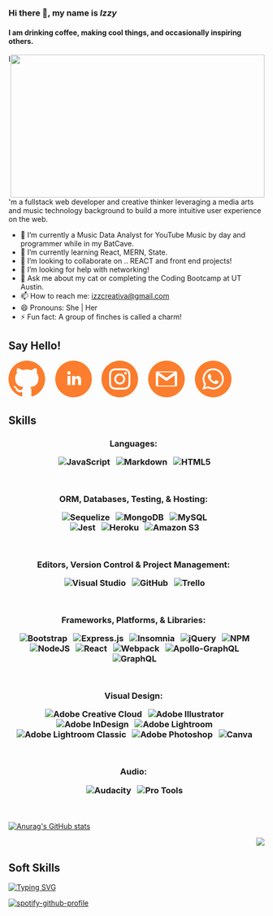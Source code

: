 ### Hi there 👋, my name is *Izzy*
#### I am drinking coffee, making cool things, and occasionally inspiring others.
<img align="right" width="500" height="281.25" src="https://media.giphy.com/media/L1R1tvI9svkIWwpVYr/giphy.gif?cid=790b7611416f8983cc5ed07f395562dab4d756bf5056c4b8&rid=giphy.gif&ct=g">

I'm a fullstack web developer and creative thinker leveraging a media arts and music technology background to build a more intuitive user experience on the web.

- 🔭 I’m currently a Music Data Analyst for YouTube Music by day and programmer while in my BatCave.
- 🌱 I’m currently learning React, MERN, State.
- 👯 I’m looking to collaborate on .. REACT and front end projects!
- 🤔 I’m looking for help with networking!
- 💬 Ask me about my cat or completing the Coding Bootcamp at UT Austin.
- 📫 How to reach me: [izzcreativa@gmail.com](mailto:izzcreativa@gmail.com)
- 😄 Pronouns: She | Her
- ⚡ Fun fact: A group of finches is called a charm!

**Say Hello!**
---
[![GitHub](images/iconmonstr-github.png)](https://github.com/izztnkr)&nbsp;&nbsp;&nbsp;&nbsp;
[![LinkedIn](images/iconmonstr-linkedin.png)](https://www.linkedin.com/in/izzy-ramirez-izztnkr/)&nbsp;&nbsp;&nbsp;&nbsp;
[![Instagram](images/iconmonstr-instagram.png)](https://www.instagram.com/thinkntink/)&nbsp;&nbsp;&nbsp;&nbsp;
[![Gmai](images/iconmonstr-gmail.png)](mailto:izzcreativa@gmail.com)&nbsp;&nbsp;&nbsp;&nbsp;
[![Whatsapp](images/iconmonstr-whatsapp.png)](https://wa.me/19568217650)&nbsp;&nbsp;&nbsp;&nbsp;

**Skills**
---

<h3 align="center">Languages:  &nbsp;&nbsp;
  
![JavaScript](https://img.shields.io/badge/javascript-%23323330.svg?style=for-the-badge&logo=javascript&logoColor=%23F7DF1E)&nbsp;&nbsp;
![Markdown](https://img.shields.io/badge/markdown-%23000000.svg?style=for-the-badge&logo=markdown&logoColor=white)&nbsp;&nbsp;
![HTML5](https://img.shields.io/badge/html5-%23E34F26.svg?style=for-the-badge&logo=html5&logoColor=white)&nbsp;&nbsp; 
  
&nbsp;&nbsp;
&nbsp;&nbsp;

ORM, Databases, Testing, & Hosting: &nbsp;&nbsp;
  
![Sequelize](https://img.shields.io/badge/Sequelize-52B0E7?style=for-the-badge&logo=Sequelize&logoColor=white)&nbsp;&nbsp; 
![MongoDB](https://img.shields.io/badge/MongoDB-%234ea94b.svg?style=for-the-badge&logo=mongodb&logoColor=white)&nbsp;&nbsp; 
![MySQL](https://img.shields.io/badge/mysql-%2300f.svg?style=for-the-badge&logo=mysql&logoColor=white)&nbsp;&nbsp;  
![Jest](https://img.shields.io/badge/-jest-%23C21325?style=for-the-badge&logo=jest&logoColor=white)&nbsp;&nbsp;
![Heroku](https://img.shields.io/badge/heroku-%23430098.svg?style=for-the-badge&logo=heroku&logoColor=white)&nbsp;&nbsp;
![Amazon S3](https://a11ybadges.com/badge?logo=amazons3)&nbsp;&nbsp;
    
&nbsp;&nbsp;
&nbsp;&nbsp;
  
Editors, Version Control & Project Management: &nbsp;&nbsp;
  
![Visual Studio](https://img.shields.io/badge/VisualStudio-5C2D91.svg?style=for-the-badge&logo=visual-studio&logoColor=white)&nbsp;&nbsp;
![GitHub](https://img.shields.io/badge/github-%23121011.svg?style=for-the-badge&logo=github&logoColor=white)&nbsp;&nbsp;
![Trello](https://img.shields.io/badge/Trello-%23026AA7.svg?style=for-the-badge&logo=Trello&logoColor=white)&nbsp;&nbsp;
    
&nbsp;&nbsp;
&nbsp;&nbsp;



Frameworks, Platforms, & Libraries: &nbsp;&nbsp;
  
![Bootstrap](https://img.shields.io/badge/bootstrap-%23563D7C.svg?style=for-the-badge&logo=bootstrap&logoColor=white)&nbsp;&nbsp; 
![Express.js](https://img.shields.io/badge/express.js-%23404d59.svg?style=for-the-badge&logo=express&logoColor=%2361DAFB)&nbsp;&nbsp; 
![Insomnia](https://img.shields.io/badge/Insomnia-black?style=for-the-badge&logo=insomnia&logoColor=5849BE)&nbsp;&nbsp; 
![jQuery](https://img.shields.io/badge/jquery-%230769AD.svg?style=for-the-badge&logo=jquery&logoColor=white)&nbsp;&nbsp; 
![NPM](https://img.shields.io/badge/NPM-%23000000.svg?style=for-the-badge&logo=npm&logoColor=white)&nbsp;&nbsp; 
![NodeJS](https://img.shields.io/badge/node.js-6DA55F?style=for-the-badge&logo=node.js&logoColor=white)&nbsp;&nbsp; 
![React](https://img.shields.io/badge/react-%2320232a.svg?style=for-the-badge&logo=react&logoColor=%2361DAFB)&nbsp;&nbsp; 
![Webpack](https://img.shields.io/badge/webpack-%238DD6F9.svg?style=for-the-badge&logo=webpack&logoColor=black)&nbsp;&nbsp; 
![Apollo-GraphQL](https://img.shields.io/badge/-ApolloGraphQL-311C87?style=for-the-badge&logo=apollo-graphql)&nbsp;&nbsp; 
![GraphQL](https://img.shields.io/badge/-GraphQL-E10098?style=for-the-badge&logo=graphql&logoColor=white)&nbsp;&nbsp; 
  
&nbsp;&nbsp;
&nbsp;&nbsp;
  
Visual Design: &nbsp;&nbsp;
  
![Adobe Creative Cloud](https://img.shields.io/badge/Adobe%20Creative%20Cloud-DA1F26.svg?style=for-the-badge&logo=Adobe%20Creative%20Cloud&logoColor=white)&nbsp;&nbsp;
![Adobe Illustrator](https://img.shields.io/badge/adobeillustrator-%23FF9A00.svg?style=for-the-badge&logo=adobeillustrator&logoColor=white)&nbsp;&nbsp;
![Adobe InDesign](https://img.shields.io/badge/Adobe%20InDesign-49021F?style=for-the-badge&logo=adobeindesign&logoColor=white)&nbsp;&nbsp;
![Adobe Lightroom](https://img.shields.io/badge/Adobe%20Lightroom-31A8FF.svg?style=for-the-badge&logo=Adobe%20Lightroom&logoColor=white)&nbsp;&nbsp;
![Adobe Lightroom Classic](https://img.shields.io/badge/Adobe%20Lightroom%20Classic-31A8FF.svg?style=for-the-badge&logo=Adobe%20Lightroom%20Classic&logoColor=white)&nbsp;&nbsp;
![Adobe Photoshop](https://img.shields.io/badge/adobephotoshop-%2331A8FF.svg?style=for-the-badge&logo=adobephotoshop&logoColor=white)&nbsp;&nbsp;
![Canva](https://img.shields.io/badge/Canva-%2300C4CC.svg?style=for-the-badge&logo=Canva&logoColor=white)&nbsp;&nbsp;
  
&nbsp;&nbsp;
&nbsp;&nbsp;

Audio: &nbsp;&nbsp;
  
![Audacity](https://img.shields.io/badge/Audacity-0000CC?style=for-the-badge&logo=audacity&logoColor=white)&nbsp;&nbsp;
![Pro Tools](https://a11ybadges.com/badge?logo=protools)&nbsp;&nbsp;
    
&nbsp;&nbsp;
&nbsp;&nbsp;

 </h3>


[![Anurag's GitHub stats](https://github-readme-stats.vercel.app/api?username=izztnkr&show_icons=true&theme=synthwave)](https://github.com/anuraghazra/github-readme-stats)


<img align= "right" maxwidth= "100%" src="https://raw.githubusercontent.com/nilfalse/nilfalse/master/contributions.gif">&nbsp;&nbsp;




**Soft Skills**
---


[![Typing SVG](https://readme-typing-svg.herokuapp.com?color=625BE3&size=17&lines=Tunes+of+the+day)](https://git.io/typing-svg)&nbsp;&nbsp;

[![spotify-github-profile](https://spotify-github-profile.vercel.app/api/view?uid=1222970000&cover_image=true&theme=novatorem)](https://github.com/kittinan/spotify-github-profile)&nbsp;&nbsp;
